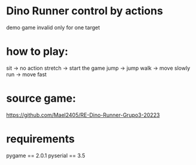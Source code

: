 # Dino Runner control by actions
demo game
invalid only for one target
# how to play:
sit -> no action
stretch -> start the game
jump -> jump
walk -> move slowly
run -> move fast

# source game:
https://github.com/Mael2405/RE-Dino-Runner-Grupo3-20223

# requirements
pygame == 2.0.1
pyserial == 3.5

